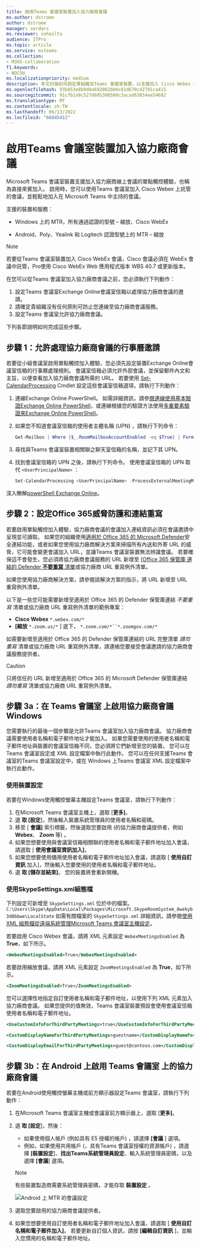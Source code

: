 ```yaml
---
title: 啟用Teams 會議室裝置加入協力廠商會議
ms.author: dstrome
author: dstrome
manager: serdars
ms.reviewer: sohailta
audience: ITPro
ms.topic: article
ms.service: msteams
ms.collection:
- M365-collaboration
f1.keywords:
- NOCSH
ms.localizationpriority: medium
description: 本文討論如何設定貴組織及Teams 會議室裝置，以支援加入 Cisco Webex 和 Zoom 的協力廠商會議。
ms.openlocfilehash: 93b853e8b9d0a692062bb0c81d670c42701ca415
ms.sourcegitcommit: 91cfb1a9c527d605300580c3acad63834ee54682
ms.translationtype: MT
ms.contentlocale: zh-TW
ms.lasthandoff: 06/13/2022
ms.locfileid: "66045412"
---
```

# <a name="enable-teams-rooms-devices-to-join-third-party-meetings"></a>啟用Teams 會議室裝置加入協力廠商會議

Microsoft Teams 會議室裝置支援加入協力廠商線上會議的單點觸控體驗，也稱為直接來賓加入。 啟用時，您可以使用Teams 會議室加入 Cisco Webex 上託管的會議，並輕鬆地加入在 Microsoft Teams 中主持的會議。

支援的裝置和服務：

- Windows 上的 MTR，所有通過認證的型號 – 縮放、Cisco WebEx

- Android、Poly、Yealink 和 Logitech 認證型號上的 MTR – 縮放

> [!NOTE]
> 若要從Teams 會議室裝置加入 Cisco WebEx 會議，Cisco 會議必須在 WebEx 會議中託管，Pro使用 Cisco WebEx Web 應用程式版本 WBS 40.7 或更新版本。 

在您可以從Teams 會議室加入協力廠商會議之前，您必須執行下列動作：

1. 設定Teams 會議室Exchange Online會議室信箱以處理協力廠商會議的邀請。
2. 請確定貴組織沒有任何原則可防止您連線至協力廠商會議服務。
3. 設定Teams 會議室允許協力廠商會議。

下列各節說明如何完成這些步驟。

## <a name="step-1-allow-calendar-invite-processing-for-third-party-meetings"></a>步驟 1：允許處理協力廠商會議的行事曆邀請

若要從小組會議室啟用單點觸控加入體驗，您必須先設定裝置Exchange Online會議室信箱的行事曆處理規則。 會議室信箱必須允許外部會議，並保留郵件內文和主旨，以便查看加入協力廠商會議所需的 URL。 若要使用 [Set-CalendarProcessing](/powershell/module/exchange/set-calendarprocessing.) Cmdlet 設定這些會議室信箱選項，請執行下列動作：

1. 連線Exchange Online PowerShell。 如需詳細資訊，請參[閱連線使用基本驗證Exchange Online PowerShell](/powershell/exchange/connect-to-exchange-online-powershell)，或連線根據您的驗證方法使用[多重要素驗證來Exchange Online PowerShell](/powershell/exchange/mfa-connect-to-exchange-online-powershell)。

2. 如果您不知道會議室信箱的使用者主體名稱 (UPN) ，請執行下列命令：

    ```powershell
    Get-Mailbox | Where {$_.RoomMailboxAccountEnabled -eq $True} | Format-Table Name, UserPrincipalName
    ```
    
3. 尋找與Teams 會議室裝置相關聯之聊天室信箱的名稱，並記下其 UPN。

4. 找到會議室信箱的 UPN 之後，請執行下列命令。 使用會議室信箱的 UPN 取代 `<UserPrincipalName>` ：

    ```powershell
    Set-CalendarProcessing <UserPrincipalName> -ProcessExternalMeetingMessages $True -DeleteComments $False -DeleteSubject $False
    ```

深入瞭解[powerShell Exchange Online](/powershell/exchange/exchange-online-powershell)。

## <a name="step-2-configure-office-365-threat-protection-and-link-rewrite"></a>步驟 2：設定Office 365威脅防護和連結重寫

若要啟用單點觸控加入體驗，協力廠商會議的會議加入連結資訊必須在會議邀請中呈現並可讀取。 如果您的組織使用[適用於 Office 365 的 Microsoft Defender](/microsoft-365/security/office-365-security/safe-links)安全連結功能，或者如果您使用協力廠商解決方案來掃描所有內送和外寄 URL 的威脅，它可能會變更會議加入 URL，並讓Teams 會議室裝置無法辨識會議。 若要確保這不會發生，您必須將協力廠商會議服務的 URL 新增至 [[Office 365 保管庫 連結的 Defender **不要重寫** 清單](/microsoft-365/security/office-365-security/safe-links)或協力廠商 URL 重寫例外清單。

 如果您使用協力廠商解決方案，請參閱該解決方案的指示，將 URL 新增至 URL 重寫例外清單。

以下是一些您可能需要新增至適用於 Office 365 的 Defender 保管庫連結 *不要重寫* 清單或協力廠商 URL 重寫例外清單的範例專案：

- **Cisco Webex** `*.webex.com/*`
- **[縮放** `*.zoom.us/*` ] 底下， `*.zoom.com/*``*.zoomgov.com/*`

如需要新增至適用於 Office 365 的 Defender 保管庫連結的 URL 完整清單 *請勿重寫* 清單或協力廠商 URL 重寫例外清單，請連絡您要接受會議邀請的協力廠商會議服務提供者。

> [!CAUTION]
> 只將信任的 URL 新增至適用於 Office 365 的 Microsoft Defender 保管庫連結 *請勿重寫* 清單或協力廠商 URL 重寫例外清單。

## <a name="step-3a-enable-third-party-meetings-on-teams-rooms-on-windows"></a>步驟 3a：在 Teams 會議室 上啟用協力廠商會議Windows

您需要執行的最後一個步驟是允許Teams 會議室加入協力廠商會議。 協力廠商會議需要使用者名稱和電子郵件地址才能加入。 如果您需要使用的使用者名稱和電子郵件地址與裝置的會議室信箱不同，您必須將它們新增至您的裝置。 您可以在Teams 會議室設定或 XML 設定檔案中執行此動作。 您可以在任何支援Teams 會議室的Teams 會議室設定中，或在 Windows 上Teams 會議室 XML 設定檔案中執行此動作。

### <a name="use-device-settings"></a>使用裝置設定

若要在Windows使用觸控螢幕主機設定Teams 會議室，請執行下列動作：

1. 在Microsoft Teams 會議室主機上，選取 [**更多]**。
2. 選 **取 [設定**]，然後輸入裝置系統管理員的使用者名稱和密碼。
3. 移至 [ **會議]** 索引標籤，然後選取您要啟用 (的協力廠商會議提供者，例如 **Webex**、 **Zoom** 等) 。
4. 如果您想要使用與會議室信箱相關聯的使用者名稱和電子郵件地址加入會議，請選取 [ **使用會議室資訊加入]**。
5. 如果您想要使用備用使用者名稱和電子郵件地址加入會議，請選取 [ **使用自訂資訊** 加入]，然後輸入您要使用的使用者名稱和電子郵件地址。
6. 選 **取 [儲存並結束]**。 您的裝置將會重新開機。

### <a name="use-the-skypesettingsxml-configuration-file"></a>使用SkypeSettings.xml組態檔

下列設定可新增至 `SkypeSettings.xml` 位於中的檔案。 `C:\Users\Skype\AppData\Local\Packages\Microsoft.SkypeRoomSystem_8wekyb3d8bbwe\LocalState` 如需有關檔案的 `SkypeSettings.xml` 詳細資訊，請參閱[使用 XML 組態檔從遠端系統管理Microsoft Teams 會議室主機設定](xml-config-file.md)。

若要啟用 Cisco Webex 會議，請將 XML 元素設定 `WebexMeetingsEnabled` 為 **True**，如下所示。

```xml
<WebexMeetingsEnabled>True</WebexMeetingsEnabled>
```

若要啟用縮放會議，請將 XML 元素設定 `ZoomMeetingsEnabled` 為 **True**，如下所示。

```xml
<ZoomMeetingsEnabled>True</ZoomMeetingsEnabled>
```

您可以選擇性地指定自訂使用者名稱和電子郵件地址，以使用下列 XML 元素加入協力廠商會議。 如果您提供的值無效，Teams 會議室裝置預設會使用會議室信箱使用者名稱和電子郵件地址。

```xml
<UseCustomInfoForThirdPartyMeetings>true</UseCustomInfoForThirdPartyMeetings>

<CustomDisplayNameForThirdPartyMeetings>guestname</CustomDisplayNameForThirdPartyMeetings>

<CustomDisplayEmailForThirdPartyMeetings>guest@contoso.com</CustomDisplayEmailForThirdPartyMeetings>
```
## <a name="step-3b-enable-third-party-meetings-on-teams-rooms-on-android"></a>步驟 3b：在 Android 上啟用 Teams 會議室 上的協力廠商會議

若要在Android使用觸控螢幕主機或前方顯示器設定Teams 會議室，請執行下列動作：

1.  在Microsoft Teams 會議室主機或會議室前方顯示器上，選取 [**更多]**。
2.  選 **取 [設定**]，然後：
    -   如果使用個人帳戶 (例如具有 E5 授權的帳戶) ，請選擇 **[會議** ] 選項。
    -   例如，如果使用共用帳戶 (，具有Teams 會議室授權的資源帳戶) ，請選擇 **[裝置設定**]、**找出Teams系統管理員設定**、輸入系統管理員密碼，以及選擇 **[會議**] 選項。
      > [!NOTE]
      > 有些裝置製造商需要系統管理員密碼，才能存取 **裝置設定** 。

    ![Android 上 MTR 的會議設定](..\media\mtrandroid.png)

3.  選取您要啟用的協力廠商會議提供者。
4.  如果您想要使用自訂使用者名稱和電子郵件地址加入會議，請選取 [ **使用自訂名稱和電子郵件加入]**。 若要更新自訂個人資訊，請按 **[編輯自訂資訊** ]，並輸入您慣用的名稱和電子郵件地址。

